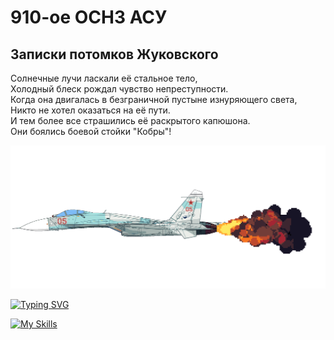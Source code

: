 # 910-ое ОСНЗ АСУ

## Записки потомков Жуковского

<!--
color=0254a6
[![Typing SVG](https://readme-typing-svg.demolab.com?font=Fira+Code&weight=900&size=27&pause=5000&color=0254A6&width=600&height=61&lines=Записки+потомков+Жуковского)](https://git.io/typing-svg)

$\color{0254a6}{test}$
-->


Солнечные лучи ласкали её стальное тело, \
Холодный блеск рождал чувство непреступности. \
Когда она двигалась в безграничной пустыне изнуряющего света, \
Никто не хотел оказаться на её пути. \
И тем более все страшились её раскрытого капюшона. \
Они боялись боевой стойки "Кобры"! 

![](/img/su27-3.gif)

[![Typing SVG](https://readme-typing-svg.demolab.com?font=Fira+Code&pause=1000&multiline=true&width=1500&height=250&lines=%D0%A0%D0%9F%3A+%C2%AB%D0%9C%D0%B8%D0%BB%D1%8F%C2%BB%2C+%D1%8F+%C2%AB%D0%97%D0%B0%D1%80%D1%8F-1%C2%BB.+%D0%9F%D1%80%D0%B8%D1%91%D0%BC.;%D0%9B%D1%91%D1%82%D1%87%D0%B8%D0%BA%3A+%C2%AB%D0%97%D0%B0%D1%80%D1%8F-1%C2%BB%2C+%C2%AB%D0%9C%D0%B8%D0%BB%D1%8F%C2%BB.+%D0%9D%D0%B0+%D0%BF%D1%80%D0%B8%D1%91%D0%BC%D0%B5.+%D0%92%D1%8B%D0%BF%D0%BE%D0%BB%D0%BD%D1%8F%D0%B5%D0%BC+%D0%BF%D0%B0%D1%82%D1%80%D1%83%D0%BB%D0%B8%D1%80%D0%BE%D0%B2%D0%B0%D0%BD%D0%B8%D0%B5+%D0%B2+%D0%BA%D0%B2%D0%B0%D0%B4%D1%80%D0%B0%D1%82%D0%B5+7-4-2.+%D0%9F%D0%BE%D0%B3%D0%BE%D0%B4%D0%B0+%D1%8F%D1%81%D0%BD%D0%B0%D1%8F%2C+%D0%B2%D0%B8%D0%B4%D0%B8%D0%BC%D0%BE%D1%81%D1%82%D1%8C+10+%D0%BA%D0%BC.;%D0%A0%D0%9F%3A+%C2%AB%D0%9C%D0%B8%D0%BB%D1%8F%C2%BB%2C+%D0%BF%D0%BE%D0%B4%D1%82%D0%B2%D0%B5%D1%80%D0%B6%D0%B4%D0%B0%D1%8E.+%D0%9F%D1%80%D0%BE%D0%B2%D0%B5%D1%80%D1%8C%D1%82%D0%B5+%D0%BD%D0%B0%D0%BB%D0%B8%D1%87%D0%B8%D0%B5+%D1%86%D0%B5%D0%BB%D0%B5%D0%B9+%D0%BF%D0%BE+%D0%BC%D0%B0%D1%80%D1%88%D1%80%D1%83%D1%82%D1%83.;%D0%9B%D1%91%D1%82%D1%87%D0%B8%D0%BA%3A+%D0%92%D1%8B%D0%BF%D0%BE%D0%BB%D0%BD%D1%8F%D1%8E.+%D0%A1%D0%BA%D0%B0%D0%BD%D0%B8%D1%80%D1%83%D1%8E+%D0%B2%D0%BE%D0%B7%D0%B4%D1%83%D1%88%D0%BD%D0%BE%D0%B5+%D0%BF%D1%80%D0%BE%D1%81%D1%82%D1%80%D0%B0%D0%BD%D1%81%D1%82%D0%B2%D0%BE.;...;%D0%9B%D1%91%D1%82%D1%87%D0%B8%D0%BA%3A+%C2%AB%D0%97%D0%B0%D1%80%D1%8F-1%C2%BB%2C+%D0%B2%D0%BE%D0%B7%D0%B4%D1%83%D1%85+%D1%87%D0%B8%D1%81%D1%82.+;%D0%A0%D0%9F%3A+%C2%AB%D0%9C%D0%B8%D0%BB%D1%8F%C2%BB%2C+%D0%BF%D0%BE%D0%B4%D1%82%D0%B2%D0%B5%D1%80%D0%B6%D0%B4%D0%B0%D1%8E.+%D0%9F%D1%80%D0%BE%D0%B4%D0%BE%D0%BB%D0%B6%D0%B0%D0%B9%D1%82%D0%B5+%D0%BC%D0%B8%D1%81%D1%81%D0%B8%D1%8E.;%D0%9B%D1%91%D1%82%D1%87%D0%B8%D0%BA%3A+%D0%9F%D1%80%D0%B8%D0%BD%D1%8F%D0%BB.+)](https://git.io/typing-svg)


[![My Skills](https://skillicons.dev/icons?i=matlab,python,c++)](https://skillicons.dev)
